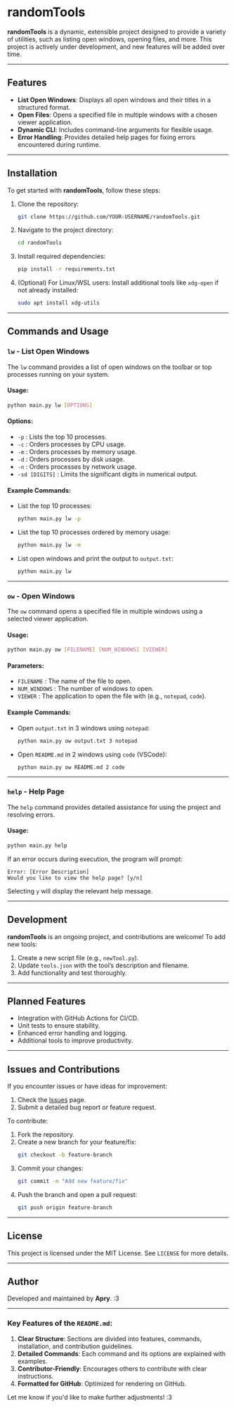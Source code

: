 
# randomTools

**randomTools** is a dynamic, extensible project designed to provide a variety of utilities, such as listing open windows, opening files, and more. This project is actively under development, and new features will be added over time.

---

## Features

- **List Open Windows**: Displays all open windows and their titles in a structured format.
- **Open Files**: Opens a specified file in multiple windows with a chosen viewer application.
- **Dynamic CLI**: Includes command-line arguments for flexible usage.
- **Error Handling**: Provides detailed help pages for fixing errors encountered during runtime.

---

## Installation

To get started with **randomTools**, follow these steps:

1. Clone the repository:
   ```bash
   git clone https://github.com/YOUR-USERNAME/randomTools.git
   ```

2. Navigate to the project directory:
   ```bash
   cd randomTools
   ```

3. Install required dependencies:
   ```bash
   pip install -r requirements.txt
   ```

4. (Optional) For Linux/WSL users: Install additional tools like `xdg-open` if not already installed:
   ```bash
   sudo apt install xdg-utils
   ```

---

## Commands and Usage

### `lw` - List Open Windows

The `lw` command provides a list of open windows on the toolbar or top processes running on your system. 

#### Usage:
```bash
python main.py lw [OPTIONS]
```

#### Options:
- `-p` : Lists the top 10 processes.
- `-c` : Orders processes by CPU usage.
- `-m` : Orders processes by memory usage.
- `-d` : Orders processes by disk usage.
- `-n` : Orders processes by network usage.
- `-sd [DIGITS]` : Limits the significant digits in numerical output.

#### Example Commands:
- List the top 10 processes:
  ```bash
  python main.py lw -p
  ```
- List the top 10 processes ordered by memory usage:
  ```bash
  python main.py lw -m
  ```
- List open windows and print the output to `output.txt`:
  ```bash
  python main.py lw
  ```

---

### `ow` - Open Windows

The `ow` command opens a specified file in multiple windows using a selected viewer application.

#### Usage:
```bash
python main.py ow [FILENAME] [NUM_WINDOWS] [VIEWER]
```

#### Parameters:
- `FILENAME` : The name of the file to open.
- `NUM_WINDOWS` : The number of windows to open.
- `VIEWER` : The application to open the file with (e.g., `notepad`, `code`).

#### Example Commands:
- Open `output.txt` in 3 windows using `notepad`:
  ```bash
  python main.py ow output.txt 3 notepad
  ```
- Open `README.md` in 2 windows using `code` (VSCode):
  ```bash
  python main.py ow README.md 2 code
  ```

---

### `help` - Help Page

The `help` command provides detailed assistance for using the project and resolving errors.

#### Usage:
```bash
python main.py help
```

If an error occurs during execution, the program will prompt:
```plaintext
Error: [Error Description]
Would you like to view the help page? [y/n]
```

Selecting `y` will display the relevant help message.

---

## Development

**randomTools** is an ongoing project, and contributions are welcome! To add new tools:
1. Create a new script file (e.g., `newTool.py`).
2. Update `tools.json` with the tool’s description and filename.
3. Add functionality and test thoroughly.

---

## Planned Features

- Integration with GitHub Actions for CI/CD.
- Unit tests to ensure stability.
- Enhanced error handling and logging.
- Additional tools to improve productivity.

---

## Issues and Contributions

If you encounter issues or have ideas for improvement:
1. Check the [Issues](https://github.com/YOUR-USERNAME/randomTools/issues) page.
2. Submit a detailed bug report or feature request.

To contribute:
1. Fork the repository.
2. Create a new branch for your feature/fix:
   ```bash
   git checkout -b feature-branch
   ```
3. Commit your changes:
   ```bash
   git commit -m "Add new feature/fix"
   ```
4. Push the branch and open a pull request:
   ```bash
   git push origin feature-branch
   ```

---

## License

This project is licensed under the MIT License. See `LICENSE` for more details.

---

## Author

Developed and maintained by **Apry**. :3


---

### Key Features of the `README.md`:
1. **Clear Structure**: Sections are divided into features, commands, installation, and contribution guidelines.
2. **Detailed Commands**: Each command and its options are explained with examples.
3. **Contributor-Friendly**: Encourages others to contribute with clear instructions.
4. **Formatted for GitHub**: Optimized for rendering on GitHub.

Let me know if you'd like to make further adjustments! :3

